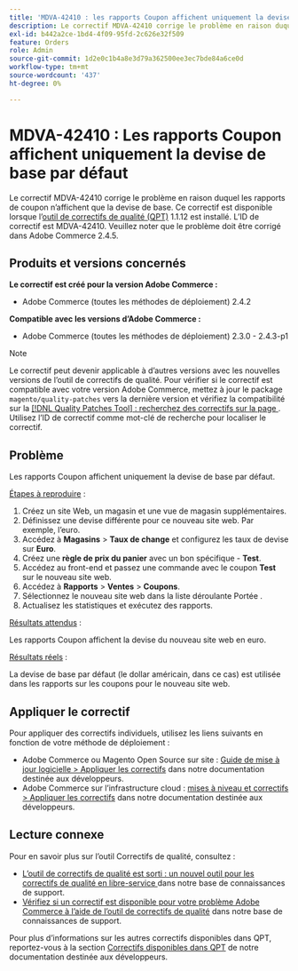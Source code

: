```yaml
---
title: 'MDVA-42410 : les rapports Coupon affichent uniquement la devise de base par défaut'
description: Le correctif MDVA-42410 corrige le problème en raison duquel les rapports de coupon n’affichent que la devise de base. Ce correctif est disponible lorsque l’[outil de correctifs de qualité (QPT)](/help/announcements/adobe-commerce-announcements/magento-quality-patches-released-new-tool-to-self-serve-quality-patches.md) 1.1.12 est installé. L’ID de correctif est MDVA-42410. Veuillez noter que le problème doit être corrigé dans Adobe Commerce 2.4.5.
exl-id: b442a2ce-1bd4-4f09-95fd-2c626e32f509
feature: Orders
role: Admin
source-git-commit: 1d2e0c1b4a8e3d79a362500ee3ec7bde84a6ce0d
workflow-type: tm+mt
source-wordcount: '437'
ht-degree: 0%

---
```


# MDVA-42410 : Les rapports Coupon affichent uniquement la devise de base par défaut

Le correctif MDVA-42410 corrige le problème en raison duquel les rapports de coupon n’affichent que la devise de base. Ce correctif est disponible lorsque l’[outil de correctifs de qualité (QPT)](/help/announcements/adobe-commerce-announcements/magento-quality-patches-released-new-tool-to-self-serve-quality-patches.md) 1.1.12 est installé. L’ID de correctif est MDVA-42410. Veuillez noter que le problème doit être corrigé dans Adobe Commerce 2.4.5.

## Produits et versions concernés

**Le correctif est créé pour la version Adobe Commerce :**

* Adobe Commerce (toutes les méthodes de déploiement) 2.4.2

**Compatible avec les versions d’Adobe Commerce :**

* Adobe Commerce (toutes les méthodes de déploiement) 2.3.0 - 2.4.3-p1

>[!NOTE]
>
>Le correctif peut devenir applicable à d’autres versions avec les nouvelles versions de l’outil de correctifs de qualité. Pour vérifier si le correctif est compatible avec votre version Adobe Commerce, mettez à jour le package `magento/quality-patches` vers la dernière version et vérifiez la compatibilité sur la [[!DNL Quality Patches Tool] : recherchez des correctifs sur la page ](https://devdocs.magento.com/quality-patches/tool.html#patch-grid). Utilisez l’ID de correctif comme mot-clé de recherche pour localiser le correctif.

## Problème

Les rapports Coupon affichent uniquement la devise de base par défaut.

<u>Étapes à reproduire</u> :

1. Créez un site Web, un magasin et une vue de magasin supplémentaires.
1. Définissez une devise différente pour ce nouveau site web. Par exemple, l’euro.
1. Accédez à **Magasins** > **Taux de change** et configurez les taux de devise sur **Euro**.
1. Créez une **règle de prix du panier** avec un bon spécifique - **Test**.
1. Accédez au front-end et passez une commande avec le coupon **Test** sur le nouveau site web.
1. Accédez à **Rapports** > **Ventes** > **Coupons**.
1. Sélectionnez le nouveau site web dans la liste déroulante Portée .
1. Actualisez les statistiques et exécutez des rapports.

<u>Résultats attendus</u> :

Les rapports Coupon affichent la devise du nouveau site web en euro.

<u>Résultats réels</u> :

La devise de base par défaut (le dollar américain, dans ce cas) est utilisée dans les rapports sur les coupons pour le nouveau site web.

## Appliquer le correctif

Pour appliquer des correctifs individuels, utilisez les liens suivants en fonction de votre méthode de déploiement :

* Adobe Commerce ou Magento Open Source sur site : [Guide de mise à jour logicielle > Appliquer les correctifs](https://devdocs.magento.com/guides/v2.4/comp-mgr/patching/mqp.html) dans notre documentation destinée aux développeurs.
* Adobe Commerce sur l’infrastructure cloud : [mises à niveau et correctifs > Appliquer les correctifs](https://devdocs.magento.com/cloud/project/project-patch.html) dans notre documentation destinée aux développeurs.

## Lecture connexe

Pour en savoir plus sur l’outil Correctifs de qualité, consultez :

* [ L’outil de correctifs de qualité est sorti : un nouvel outil pour les correctifs de qualité en libre-service ](/help/announcements/adobe-commerce-announcements/magento-quality-patches-released-new-tool-to-self-serve-quality-patches.md) dans notre base de connaissances de support.
* [Vérifiez si un correctif est disponible pour votre problème Adobe Commerce à l’aide de l’outil de correctifs de qualité](/help/support-tools/patches-available-in-qpt-tool/check-patch-for-magento-issue-with-magento-quality-patches.md) dans notre base de connaissances de support.

Pour plus d’informations sur les autres correctifs disponibles dans QPT, reportez-vous à la section [Correctifs disponibles dans QPT](https://devdocs.magento.com/quality-patches/tool.html#patch-grid) de notre documentation destinée aux développeurs.
